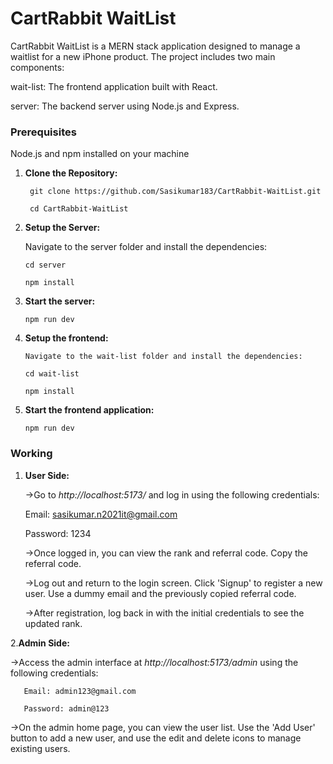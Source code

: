 # CartRabbit WaitList

CartRabbit WaitList is a MERN stack application designed to manage a waitlist for a new iPhone product. The project includes two main components:

 wait-list: The frontend application built with React.
 
 server: The backend server using Node.js and Express.

### Prerequisites
 Node.js and npm installed on your machine

 1. **Clone the Repository:**
    
         git clone https://github.com/Sasikumar183/CartRabbit-WaitList.git
  
         cd CartRabbit-WaitList
    
 2. **Setup the Server:**
    
       Navigate to the server folder and install the dependencies:

        cd server
 
        npm install

3. **Start the server:**

       npm run dev

5. **Setup the frontend:**
 
       Navigate to the wait-list folder and install the dependencies:

       cd wait-list

       npm install
   
6. **Start the frontend application:**

       npm run dev


### Working

1. **User Side:**

   ->Go to *http://localhost:5173/* and log in using the following credentials:

      Email: sasikumar.n2021it@gmail.com
   
      Password: 1234

   ->Once logged in, you can view the rank and referral code. Copy the referral code.

   ->Log out and return to the login screen. Click 'Signup' to register a new user. Use a dummy email and the previously copied referral code.

   ->After registration, log back in with the initial credentials to see the updated rank.


2.**Admin Side:**

   ->Access the admin interface at *http://localhost:5173/admin* using the following credentials:
   
       Email: admin123@gmail.com
   
       Password: admin@123

   ->On the admin home page, you can view the user list. Use the 'Add User' button to add a new user, and use the edit and delete icons to manage      existing users.
